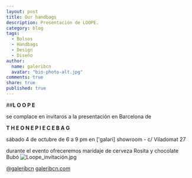 ```yaml
---
layout: post
title: Our handbags
description: Presentación de LOOPE.
category: blog
tags: 
  - Bolsos
  - Handbags
  - Design
  - Diseño
author: 
  name: galeribcn
  avatar: "bio-photo-alt.jpg"
comments: true
share: true
published: true
---
```


##**L O O P E**
 
se complace en invitaros a la presentación en Barcelona de

**T H E O N E P I E C E B A G**

sábado 4 de octubre de 6 a 9 pm en ['galəri] showroom - c/ Viladomat 27

durante el evento ofreceremos maridaje de cerveza Rosita y chocolate Bubó
![Loope_invitación.jpg](/https://www.dropbox.com/s/tw8gkf9rrsqatv0/Loope_invitaci%C3%B3n.jpg?dl=0)

[@galeribcn](http://instagram.com/galeribcn) [galeribcn.com](www.galeribcn.com)